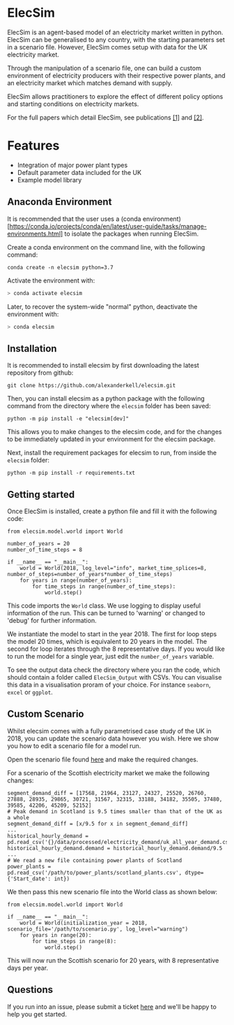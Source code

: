 # ElecSim

ElecSim is an agent-based model of an electricity market written in python. ElecSim can be generalised to any country, with the starting parameters set in a scenario file. However, ElecSim comes setup with data for the UK electricity market.

Through the manipulation of a scenario file, one can build a custom environment of electricity producers with their respective power plants, and an electricity market which matches demand with supply.

ElecSim allows practitioners to explore the effect of different policy options and starting conditions on electricity markets. 

For the full papers which detail ElecSim, see publications [[1]](https://dl.acm.org/doi/10.1145/3307772.3335321) and [[2]](https://dl.acm.org/doi/10.1145/3396851.3397682).


# Features

* Integration of major power plant types
* Default parameter data included for the UK
* Example model library

## Anaconda Environment

It is recommended that the user uses a (conda environment)[https://conda.io/projects/conda/en/latest/user-guide/tasks/manage-environments.html] to isolate the packages when running ElecSim.

Create a conda environment on the command line, with the following command:

```
conda create -n elecsim python=3.7
```

Activate the environment with:

```bash
> conda activate elecsim
```

Later, to recover the system-wide "normal" python, deactivate the environment with:

```bash
> conda elecsim
```

## Installation

It is recommended to install elecsim by first downloading the latest repository from github:
```
git clone https://github.com/alexanderkell/elecsim.git
```

Then, you can install elecsim as a python package with the following command from the directory where the `elecsim` folder has been saved:

```
python -m pip install -e "elecsim[dev]"
```

This allows you to make changes to the elecsim code, and for the changes to be immediately updated in your environment for the elecsim package.

Next, install the requirement packages for elecsim to run, from inside the `elecsim` folder:

```
python -m pip install -r requirements.txt
```


## Getting started

Once ElecSim is installed, create a python file and fill it with the following code:

```
from elecsim.model.world import World 

number_of_years = 20
number_of_time_steps = 8

if __name__ == "__main__":
    world = World(2018, log_level="info", market_time_splices=8, number_of_steps=number_of_years*number_of_time_steps)
    for years in range(number_of_years):
        for time_steps in range(number_of_time_steps):
            world.step()
```
This code imports the `World` class. We use logging to display useful information of the run. This can be turned to 'warning' or changed to 'debug' for further information.

We instantiate the model to start in the year 2018. The first for loop steps the model 20 times, which is equivalent to 20 years in the model. The second for loop iterates through the 8 representative days. If you would like to run the model for a single year, just edit the `number_of_years` variable.

To see the output data check the directory where you ran the code, which should contain a folder called `ElecSim_Output` with CSVs. You can visualise this data in a visualisation proram of your choice. For instance `seaborn`, `excel` or `ggplot`.

## Custom Scenario

Whilst elecsim comes with a fully parametrised case study of the UK in 2018, you can update the scenario data however you wish. Here we show you how to edit a scenario file for a model run.

Open the scenario file found [here](https://github.com/alexanderkell/elecsim/blob/master/elecsim/scenario/scenario_data.py) and make the required changes. 

For a scenario of the Scottish electricity market we make the following changes:
```
segment_demand_diff = [17568, 21964, 23127, 24327, 25520, 26760, 27888, 28935, 29865, 30721, 31567, 32315, 33188, 34182, 35505, 37480, 39585, 42206, 45209, 52152]
# Peak demand in Scotland is 9.5 times smaller than that of the UK as a whole
segment_demand_diff = [x/9.5 for x in segment_demand_diff]
...
historical_hourly_demand = pd.read_csv('{}/data/processed/electricity_demand/uk_all_year_demand.csv'.format(ROOT_DIR))
historical_hourly_demand.demand = historical_hourly_demand.demand/9.5
...
# We read a new file containing power plants of Scotland
power_plants = pd.read_csv('/path/to/power_plants/scotland_plants.csv', dtype={'Start_date': int})
```
We then pass this new scenario file into the World class as shown below:

```
from elecsim.model.world import World 

if __name__ == "__main__":
    world = World(initialization_year = 2018, scenario_file='/path/to/scenario.py', log_level="warning")
    for years in range(20):
        for time_steps in range(8):
            world.step()
```

This will now run the Scottish scenario for 20 years, with 8 representative days per year.



## Questions

If you run into an issue, please submit a ticket [here](https://github.com/alexanderkell/elecsim/issues) and we'll be happy to help you get started.
